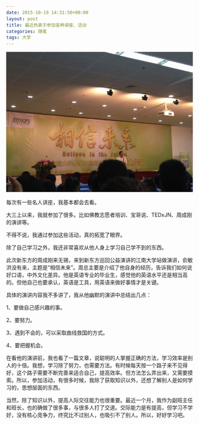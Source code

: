 ```yaml
---
date: 2015-10-19 14:31:50+00:00
layout: post
title: 最近热衷于参加各种讲座、活动
categories: 随笔
tags: 大学
---
```


![](https://github.com/xulihang/xulihang.github.io/raw/master/album/zhouchenggang.JPG)

每次有一些名人讲座，我基本都会去看。

大三上以来，我就参加了很多。比如佛教志愿者培训、宝哥说、TEDxJN、周成刚的演讲等。

不得不说，我通过参加这些活动，真的拓宽了眼界。

除了自己学习之外，我还非常喜欢从他人身上学习自己学不到的东西。

此次新东方的周成刚来无锡，来到新东方巡回公益演讲的江南大学站做演讲，俞敏洪没有来，主题是“相信未来”。周总主要是介绍了他自身的经历，告诉我们如何说好口语，中外文化差异。他是英语专业的毕业生，感觉他的英语水平还是相当高的。但他自己也要承认，英语是工具，用英语来做好事情才是关键。

具体的演讲内容我不多讲了，我从他幽默的演讲中总结出几点：

1、要做自己感兴趣的事。

2、要努力。

3、遇到不会的，可以采取曲线救国的方式。

4、要把握机会。

在看他的演讲前，我也看了一篇文章，说聪明的人掌握正确的方法，学习效率是别人的十倍。我想，学习除了努力，也需要方法。有时候每天按一个路子来不见得好，这个路子需要不断完善来适合自己，提高效率。但方法怎么弄出来，又需要摸索。所以，参加活动，有很多时候，我除了获取知识以外，还想了解别人是如何学习的，思想层面的东西。

当然，除了知识以外，提高人际交往能力也很重要。最近一个月，我作为副班主任和班长，也的确做了很多事，与很多人打了交道。交际能力是有提高，但学习不学好，没有核心竞争力，终究比不过别人，也吸引不了别人。所以，好好学习吧。